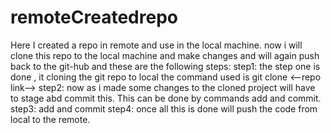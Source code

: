 # remoteCreatedrepo

Here I created a repo in remote and use in the local machine.
now i will clone this repo to the local machine and make changes and will again push back to the git-hub and these are the following steps:
step1: the step one is done , it cloning the git repo to local the command used is git clone <--repo link-->
step2: now as i made some changes to the cloned project will have to stage abd commit this. This can be done by commands add and commit.
step3: add and commit
step4: once all this is done will push the code from local to the remote.
